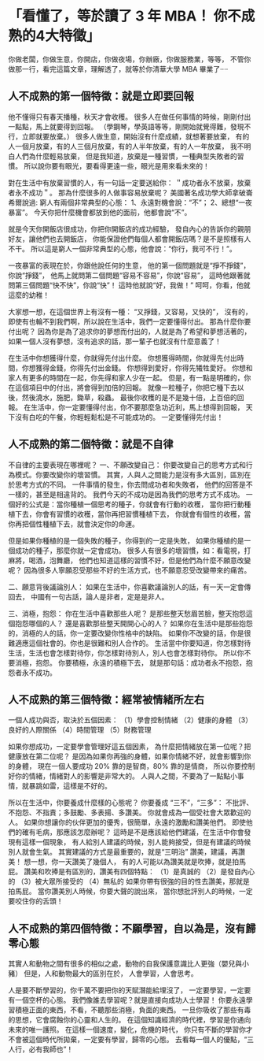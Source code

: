 # 「看懂了，等於讀了 3 年 MBA！ 你不成熟的4大特徵」
你做老闆，你做生意，你開店，你做夜場，你辦廠，你做服務業，等等，
不管你做那一行，看完這篇文章，理解透了，就等於你清華大學 MBA 畢業了····
 

## 人不成熟的第一個特徵：就是立即要回報

他不懂得只有春天播種，秋天才會收穫。
很多人在做任何事情的時候，剛剛付出一點點，馬上就要得到回報。
（學鋼琴，學英語等等，剛開始就覺得難，發現不行，立即就要放棄。）
很多人做生意，開始沒有什麼成績，就想著要放棄，
有的人一個月放棄，有的人三個月放棄，有的人半年放棄，有的人一年放棄，
我不明白人們為什麼輕易放棄，
但是我知道，放棄是一種習慣，一種典型失敗者的習慣。
所以說你要有眼光，要看得更遠一些，眼光是用來看未來的！
 
對在生活中有放棄習慣的人，有一句話一定要送給你：
＂成功者永不放棄，放棄者永不成功＂。
那為什麼很多的人做事容易放棄呢？
美國著名成功學大師拿破崙希爾說過: 窮人有兩個非常典型的心態： 
1、永遠對機會說：“不”；
2、總想“一夜暴富”。
今天你把什麼機會都放到他的面前，他都會說“不”。
 
就是今天你開飯店很成功，你把你開飯店的成功經驗，
發自內心的告訴你的親朋好友，讓他們也去開飯店，
你能保證他們每個人都會開飯店嗎？是不是照樣有人不干。
所以這是窮人一個非常典型的心態，他會說：“你行，我可不行！”。
 
一夜暴富的表現在於，你跟他說任何的生意，
他的第一個問題就是“掙不掙錢”，你說“掙錢”，
他馬上就問第二個問題“容易不容易”，你說“容易”，
這時他跟著就問第三個問題“快不快”，你說“快”！
這時他就說“好，我做！”
呵呵，你看，他就這麼的幼稚！
 
大家想一想，在這個世界上有沒有一種： “又掙錢，又容易，又快的”，
沒有的，即使有也輪不到我們啊，所以說在生活中，我們一定要懂得付出。
那為什麼你要付出呢？
因為你是為了追求你的夢想而付出的，人就是為了希望和夢想活著的，
如果一個人沒有夢想，沒有追求的話，那一輩子也就沒有什麼意義了！
 
在生活中你想獲得什麼，你就得先付出什麼。
你想獲得時間，你就得先付出時間，你想獲得金錢，你得先付出金錢。
你想得到愛好，你得先犧牲愛好。
你想和家人有更多的時間在一起，你先得和家人少在一起。
但是，有一點是明確的，你在這個項目中的付出，將會得到加倍的回報。
就像一粒種子，你把它種下去以後，然後澆水，施肥，鋤草，殺蟲。
最後你收穫的是不是幾十倍，上百倍的回報。
在生活中，你一定要懂得付出，你不要那麼急功近利，馬上想得到回報，
天下沒有白吃的午餐，你輕輕鬆松是不可能成功的。
一定要懂得先付出！
 

## 人不成熟的第二個特徵：就是不自律

不自律的主要表現在哪裡呢？
一、不願改變自己：
你要改變自己的思考方式和行為模式。你要改變你的壞習慣。
其實，人與人之間能力是沒有多大區別，區別在於思考方式的不同。
一件事情的發生，你去問成功者和失敗者，
他們的回答是不一樣的，甚至是相違背的。
我們今天的不成功是因為我們的思考方式不成功。
一個好的公式是：當你種植一個思考的種子，你就會有行動的收穫，
當你把行動種植下去，你會有習慣的收穫，當你再把習慣種植下去，
你就會有個性的收穫，當你再把個性種植下去，就會決定你的命運。
 
但是如果你種植的是一個失敗的種子，你得到的一定是失敗，
如果你種植的是一個成功的種子，那麼你就一定會成功。
很多人有很多的壞習慣，如：看電視，打麻將，喝酒，泡舞廳，
他們也知道這樣的習慣不好，但是他們為什麼不願意改變呢？
因為很多人寧願忍受那些不好的生活方式，也不願意忍受改變帶來的痛苦。
 
二、願意背後議論別人：
如果在生活中，你喜歡議論別人的話，有一天一定會傳回去，
中國有一句古話，論人是非者，定是是非人。
 
三、消極，抱怨：
你在生活中喜歡那些人呢？
是那些整天愁眉苦臉，整天抱怨這個抱怨哪個的人？
還是喜歡那些整天開開心心的人？
如果你在生活中是那些抱怨的，消極的人的話，你一定要改變你性格中的缺陷。
如果你不改變的話，你是很難適應這個社會的。你也是很難和別人合作的。
生活當中你要知道，你怎樣對待生活，生活也會怎樣對待你，你怎樣對待別人，別人也會怎樣對待你。
所以你不要消極，抱怨。
你要積極，永遠的積極下去，
就是那句話：成功者永不抱怨，抱怨者永不成功。
 

## 人不成熟的第三個特徵：經常被情緒所左右

一個人成功與否，取決於五個因素： 
（1）學會控制情緒 
（2）健康的身體 
（3）良好的人際關係 
（4）時間管理 
（5）財務管理
 
如果你想成功，一定要學會管理好這五個因素，
為什麼把情緒放在第一位呢？把健康放在第二位呢？
是因為如果你再強的身體，如果你情緒不好，就會影響到你的身體，
現在一個人要成功 20% 靠的是智商，80% 靠的是情商，
所以你要控制好你的情緒，情緒對人的影響是非常大的。
人與人之間，不要為了一點點小事情，就暴跳如雷，這樣是不好的。
 
所以在生活中，你要養成什麼樣的心態呢？
你要養成 “三不”，“三多”：
不批評、不抱怨、不指責；多鼓勵、多表揚、多讚美。
你就會成為一個受社會大眾歡迎的人。
如果你想讓你的伙伴更加的優秀，很簡單，永遠的激勵和讚美他們。
即使他們的確有毛病，那應該怎麼辦呢？
這時是不是應該給他們建議，在生活中你會發現有這樣一個現象，
有人給別人建議的時候，別人能夠接受，但是有建議的時候別人就會生氣。
其實建議的方式是最重要的，就是“三明治” 讚美，建議，再讚美！
想一想，你一天讚美了幾個人，
有的人可能以為讚美就是吹捧，就是拍馬屁。
讚美和吹捧是有區別的，讚美有四個特點：
（1）是真誠的
（2）是發自內心的
（3）被大眾所接受的
（4）無私的
如果你帶有很強的目的性去讚美，那就是拍馬屁。
當你讚美別人時候，你要大聲的說出來，
當你想批評別人的時候，一定要咬住你的舌頭！
 

## 人不成熟的第四個特徵：不願學習，自以為是，沒有歸零心態

其實人和動物之間有很多的相似之處，動物的自我保護意識比人更強（嬰兒與小豬）
但是，人和動物最大的區別在於，
人會學習，人會思考。
 
人是要不斷學習的，你千萬不要把你的天賦潛能給埋沒了，
一定要學習，一定要有一個空杯的心態。
我們像誰去學習呢？就是直接向成功人士學習！
你要永遠學習積極正面的東西，不看，不聽那些消極，負面的東西。
一旦你吸收了那些有毒的思想，它會腐蝕你的心靈和人生的。
在這個知識經濟的時代裡，學習是你通向未來的唯一護照。
在這樣一個速度，變化，危機的時代，
你只有不斷的學習你才不會被這個時代所拋棄，一定要有學習，歸零的心態。
去看每一個人的優點，“三人行，必有我師也”！